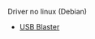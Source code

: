 


Driver no linux (Debian)
- [USB Blaster](https://www.rocketboards.org/foswiki/Documentation/UsingUSBBlasterUnderLinux)
